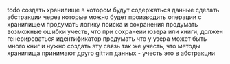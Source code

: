 todo создать хранилище в котором будут содержаться данные
    сделать абстракции через которые можно будет производить операции с хранилищем
    продумать логику поиска и сохранения
    продумать возможные ошибки
    учесть, что при сохранеии юзера или книги, должен генерироваться идентификатор
    продумать что у узера может быть много книг и нужно создать эту связь
    так же учесть, что методы хранилища принимают друго gitтип данных - учесть это в абстракции